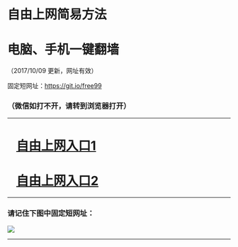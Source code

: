 ﻿# 自由上网简易方法

# 电脑、手机一键翻墙

（2017/10/09 更新，网址有效）

固定短网址：https://git.io/free99

### （微信如打不开，请转到浏览器打开）


***





# &nbsp;&nbsp; <a href="http://ft30266175.fwq-tz-1001.info/fwqtz01.html?t=100900125347 " target="_blank">自由上网入口1</a>
# &nbsp;&nbsp; <a href="http://ft304596194.fwq-tz-1002.info/fwqtz02.html?t=10090014448 " target="_blank">自由上网入口2</a>
***

### 请记住下图中固定短网址：

<img src="https://s3-us-west-2.amazonaws.com/fwq-1001/yjfq-20170905okok.png" /> 


***


